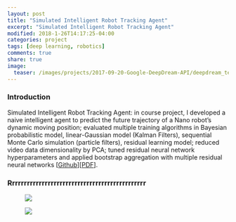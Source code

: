 ```yaml
---
layout: post
title: "Simulated Intelligent Robot Tracking Agent"
excerpt: "Simulated Intelligent Robot Tracking Agent"
modified: 2018-1-26T14:17:25-04:00
categories: project
tags: [deep learning, robotics]
comments: true
share: true
image:
  teaser: /images/projects/2017-09-20-Google-DeepDream-API/deepdream_teaser.png
---
```


### Introduction

Simulated Intelligent Robot Tracking Agent: in course project, I developed a naive intelligent agent to predict the future trajectory of a Nano robot’s dynamic moving position; 
evaluated multiple training algorithms in Bayesian probabilistic model, linear-Gaussian model (Kalman Filters), sequential Monte Carlo simulation (particle filters), 
residual learning model; reduced video data dimensionality by PCA; tuned residual neural network hyperparameters 
and applied bootstrap aggregation with multiple residual neural networks [<a href ="https://github.com/zzh237/cs8803-AI4R">Github</a>][<a href ="https://drive.google.com/open?id=1h349nlaTj-p_aJAxRO1wWl6PvWtd7ose">PDF</a>].

### Rrrrrrrrrrrrrrrrrrrrrrrrrrrrrrrrrrrrrrrrrrrrrr

<div class = "titled-image">
<figure>
    <img src = "{{ site.url }}/images/projects/2017-09-20-Google-DeepDream-API/sunday_afternoon.jpg">
</figure>
</div>


<div class = "titled-image">
<figure>
    <img src = "{{ site.url }}/images/projects/2017-09-20-Google-DeepDream-API/sunday_afternoon_deepdream_lap.jpeg">
</figure>
</div>

